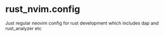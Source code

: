 # rust_nvim.config
Just regular neovim config for rust development which includes dap and rust_analyzer etc
